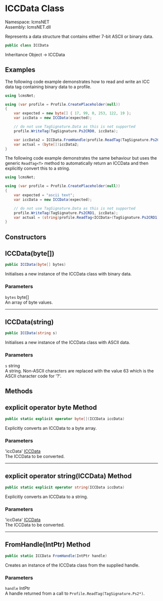 ﻿# ICCData Class

Namespace: lcmsNET  
Assembly: lcmsNET.dll

Represents a data structure that contains either 7-bit ASCII or binary data.

```csharp
public class ICCData
```

Inheritance Object → ICCData

## Examples

The following code example demonstrates how to read and write an ICC data
tag containing binary data to a profile.

```csharp
using lcmsNet;

using (var profile = Profile.CreatePlaceholder(null))
{
    var expected = new byte[] { 17, 99, 0, 253, 122, 19 };
    var iccData = new ICCData(expected);

    // do not use TagSignature.Data as this is not supported
    profile.WriteTag(TagSignature.Ps2CRD0, iccData);

    var iccData2 = ICCData.FromHandle(profile.ReadTag(TagSignature.Ps2CRD0));
    var actual = (byte[])iccData2;
}
```

The following code example demonstrates the same behaviour but uses the generic
`ReadTag<T>` method to automatically return an ICCData and then explicitly
convert this to a string.

```csharp
using lcmsNet;

using (var profile = Profile.CreatePlaceholder(null))
{
    var expected = "ascii text";
    var iccData = new ICCData(expected);

    // do not use TagSignature.Data as this is not supported
    profile.WriteTag(TagSignature.Ps2CRD1, iccData);
    var actual = (string)profile.ReadTag<ICCData>(TagSignature.Ps2CRD1);
}
```

## Constructors
## ICCData(byte[])

```csharp
public ICCData(byte[] bytes)
```

Initialises a new instance of the ICCData class with binary data.

### Parameters

`bytes` byte[]  
An array of byte values.

---
## ICCData(string)

```csharp
public ICCData(string s)
```

Initialises a new instance of the ICCData class with ASCII data.

### Parameters

`s` string  
A string. Non-ASCII characters are replaced with the value 63 which is the ASCII
character code for '?'.

## Methods
## explicit operator byte[](ICCData) Method

```csharp
public static explicit operator byte[](ICCData iccData)
```

Explicitly converts an ICCData to a byte array.

### Parameters

'iccData' [ICCData](./ICCData.md)  
The ICCData to be converted.

---
## explicit operator string(ICCData) Method

```csharp
public static explicit operator string(ICCData iccData)
```

Explicitly converts an ICCData to a string.

### Parameters

'iccData' [ICCData](./ICCData.md)  
The ICCData to be converted.

---
## FromHandle(IntPtr) Method

```csharp
public static ICCData FromHandle(IntPtr handle)
```

Creates an instance of the ICCData class from the supplied handle.

### Parameters

`handle` IntPtr  
A handle returned from a call to `Profile.ReadTag(TagSignature.Ps2*)`.
